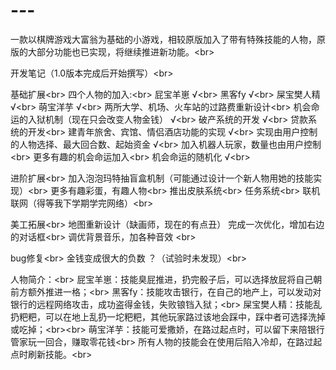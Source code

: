 # -_-_-
一款以棋牌游戏大富翁为基础的小游戏，相较原版加入了带有特殊技能的人物，原版的大部分功能也已实现，将继续推进新功能。\<br>

开发笔记（1.0版本完成后开始撰写）\<br>

基础扩展\<br>
	四个人物的加入:\<br>
		屁宝羊崽   √\<br>
		黑客fy  √\<br>
		屎宝樊人精  √\<br>
		萌宝洋芋  √\<br>
	两所大学、机场、火车站的过路费重新设计\<br>
	机会命运的入狱机制（现在只会改变人物金钱）  √\<br>
	破产系统的开发  √\<br>
	贷款系统的开发\<br>
	建青年旅舍、宾馆、情侣酒店功能的实现 √\<br>
	实现由用户控制的人物选择、最大回合数、起始资金  √\<br>
	加入机器人玩家，数量也由用户控制\<br>
	更多有趣的机会命运加入\<br>
	机会命运的随机化  √\<br>

进阶扩展\<br>
	加入泡泡玛特抽盲盒机制（可能通过设计一个新人物用她的技能实现）\<br>
	更多有趣彩蛋，有趣人物\<br>
	推出皮肤系统\<br>
	任务系统\<br>
	联机联网（得等我下学期学完网络）\<br>

美工拓展\<br>
	地图重新设计（缺画师，现在的有点丑）  完成一次优化，增加右边的对话框\<br>
	调优背景音乐，加各种音效 \<br>

bug修复\<br>
	金钱变成很大的负数  ？（试验时未发现）\<br>
  
  
  人物简介：\<br>
屁宝羊崽：技能臭屁推进，扔完骰子后，可以选择放屁将自己朝前方额外推进一格；\<br>
黑客fy：技能攻击银行，在自己的地产上，可以发动对银行的远程网络攻击，成功盗得金钱，失败锒铛入狱；\<br>
屎宝樊人精：技能乱扔粑粑，可以在地上乱扔一坨粑粑，其他玩家路过该地会踩中，踩中者可选择洗掉或吃掉；\<br>\<br>
萌宝洋芋：技能可爱撒娇，在路过起点时，可以留下来陪银行管家玩一回合，赚取零花钱\<br>
所有人物的技能会在使用后陷入冷却，在路过起点时刷新技能。\<br>

